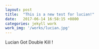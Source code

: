 ```yaml
---
layout: post
title:  "This is a new test for lucian!"
date:   2017-06-14 16:58:15 +0800
categories: jekyll work
work_img: '/works/lucian.jpg'
---
```


Lucian Got Double Kill !